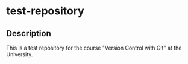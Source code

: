 # test-repository

## Description

This is a test repository for the course "Version Control with Git" at the University.
